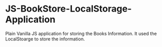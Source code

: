 # JS-BookStore-LocalStorage-Application
Plain Vanilla JS application for storing the Books Information. It used the LocalStoarge to store the information.
